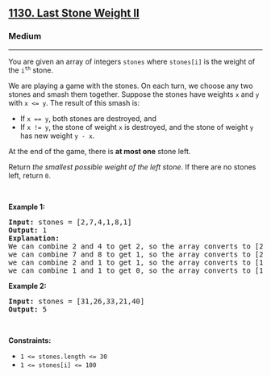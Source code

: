 <h2><a href="https://leetcode.com/problems/last-stone-weight-ii">1130. Last Stone Weight II</a></h2><h3>Medium</h3><hr><p>You are given an array of integers <code>stones</code> where <code>stones[i]</code> is the weight of the <code>i<sup>th</sup></code> stone.</p>

<p>We are playing a game with the stones. On each turn, we choose any two stones and smash them together. Suppose the stones have weights <code>x</code> and <code>y</code> with <code>x &lt;= y</code>. The result of this smash is:</p>

<ul>
	<li>If <code>x == y</code>, both stones are destroyed, and</li>
	<li>If <code>x != y</code>, the stone of weight <code>x</code> is destroyed, and the stone of weight <code>y</code> has new weight <code>y - x</code>.</li>
</ul>

<p>At the end of the game, there is <strong>at most one</strong> stone left.</p>

<p>Return <em>the smallest possible weight of the left stone</em>. If there are no stones left, return <code>0</code>.</p>

<p>&nbsp;</p>
<p><strong class="example">Example 1:</strong></p>

<pre>
<strong>Input:</strong> stones = [2,7,4,1,8,1]
<strong>Output:</strong> 1
<strong>Explanation:</strong>
We can combine 2 and 4 to get 2, so the array converts to [2,7,1,8,1] then,
we can combine 7 and 8 to get 1, so the array converts to [2,1,1,1] then,
we can combine 2 and 1 to get 1, so the array converts to [1,1,1] then,
we can combine 1 and 1 to get 0, so the array converts to [1], then that&#39;s the optimal value.
</pre>

<p><strong class="example">Example 2:</strong></p>

<pre>
<strong>Input:</strong> stones = [31,26,33,21,40]
<strong>Output:</strong> 5
</pre>

<p>&nbsp;</p>
<p><strong>Constraints:</strong></p>

<ul>
	<li><code>1 &lt;= stones.length &lt;= 30</code></li>
	<li><code>1 &lt;= stones[i] &lt;= 100</code></li>
</ul>
